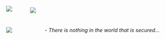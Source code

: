 <img src="https://github-readme-stats.vercel.app/api?username=vaulteve&&show_icons=true&title_color=df36d8&icon_color=bb2acf&text_color=05f0f7&bg_color=151515">
<img align="center" style="margin-left: 45px;" src="https://github-readme-stats.vercel.app/api/top-langs/?username=vaulteve&layout=compact&theme=bear" />
<h1 align="center"><img align="left" src="https://orhun.dev/img/crow.png"></h1>
        <center>
            <em> - There is nothing in the world that is secured... </em>
        </center>
<h1 align="center"></h1>

